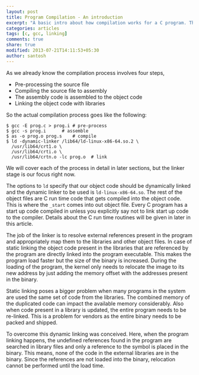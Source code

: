 ```yaml
---
layout: post
title: Program Compilation - An introduction
excerpt: "A basic intro about how compilation works for a C program. This is part of the 'Life of a Process' series. We will see the compilation steps and what ld does."
categories: articles
tags: [c, gcc, linking]
comments: true
share: true
modified: 2013-07-21T14:11:53+05:30
author: santosh
---
```


As we already know the compilation process involves four steps,

- Pre-processing the source file
- Compiling the source file to assembly
- The assembly code is assembled to the object code
- Linking the object code with libraries

So the actual compilation process goes like the following:

```console
$ gcc -E prog.c > prog.i # pre-process
$ gcc -s prog.i      # assemble
$ as -o prog.o prog.s    # compile
$ ld -dynamic-linker /lib64/ld-linux-x86-64.so.2 \
  /usr/lib64/crt1.o \
  /usr/lib64/crti.o \
  /usr/lib64/crtn.o -lc prog.o  # link
```

We will cover each of the process in detail in later sections, but the linker
stage is our focus right now.

The options to `ld` specify that our object code should be dynamically linked
and the dynamic linker to be used is `ld-linux-x86-64.so`. The rest of the
object files are C run time code that gets compiled into the object code. This
is where the `_start` comes into out object file. Every C program has a start up
code compiled in unless you explicitly say not to link start up code to the
compiler. Details about the C run time routines will be given in later in this
article.

The job of the linker is to resolve external references present in the program
and appropriately map them to the libraries and other object files. In case of
static linking the object code present in the libraries that are referenced by
the program are directly linked into the program executable. This makes the
program load faster but the size of the binary is increased. During the loading
of the program, the kernel only needs to relocate the image to its new address
by just adding the memory offset with the addresses present in the binary.

Static linking poses a bigger problem when many programs in the system are used
the same set of code from the libraries. The combined memory of the duplicated
code can impact the available memory considerably. Also when code present in a
library is updated, the entire program needs to be re-linked. This is a problem
for vendors as the entire binary needs to be packed and shipped.

To overcome this dynamic linking was conceived. Here, when the program linking
happens, the undefined references found in the program are searched in library
files and only a reference to the symbol is placed in the binary. This means,
none of the code in the external libraries are in the binary. Since the
references are not loaded into the binary, relocation cannot be performed until
the load time.
